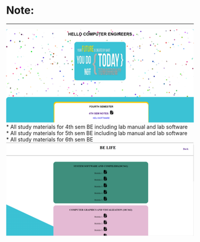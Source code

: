 # Note:
 ****
 <img src="https://github.com/sudeepnn/belife/blob/main/image/Screenshot%202023-03-20%20214451.png"> 
* All study materials for 4th sem BE  including lab manual and lab software <br>
* All study materials for 5th sem BE  including lab manual and lab software <br>
* All study materials for 6th sem BE   <br>
<img src="https://github.com/sudeepnn/belife/blob/main/image/6th.png">
